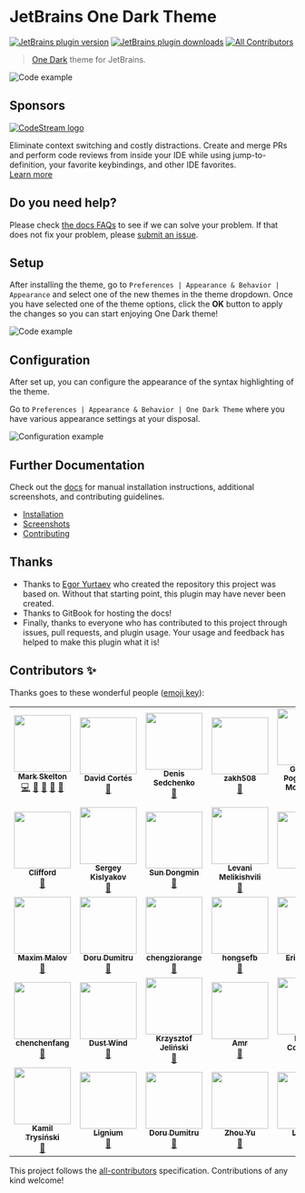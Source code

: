 # JetBrains One Dark Theme

[![JetBrains plugin version](https://img.shields.io/jetbrains/plugin/v/11938-one-dark-theme.svg)](https://plugins.jetbrains.com/plugin/11938-one-dark-theme)
[![JetBrains plugin downloads](https://img.shields.io/jetbrains/plugin/d/11938-one-dark-theme.svg)](https://plugins.jetbrains.com/plugin/11938-one-dark-theme)
[![All Contributors](https://img.shields.io/badge/all_contributors-12-orange.svg)](#contributors)

> [One Dark](https://github.com/atom/one-dark-syntax) theme for JetBrains.

![Code example](https://github.com/one-dark/jetbrains-one-dark-theme/raw/master/docs/screenshots/default.png)

## Sponsors

[![CodeStream logo](https://alt-images.codestream.com/codestream_logo_jbonedarktheme.png)](https://sponsorlink.codestream.com/?utm_source=jbmarket&utm_campaign=jbonedarktheme&utm_medium=banner 'Try CodeStream')

Eliminate context switching and costly distractions. Create and merge PRs and perform code reviews from inside your IDE while using jump-to-definition, your favorite keybindings, and other IDE favorites.<br>
[Learn more](https://sponsorlink.codestream.com/?utm_source=jbmarket&utm_campaign=jbonedarktheme&utm_medium=banner)

## Do you need help?

Please check [the docs FAQs](https://one-dark.gitbook.io/jetbrains/help/faqs) to see if we can solve your problem.
If that does not fix your problem, please [submit an issue](https://github.com/one-dark/jetbrains-one-dark-theme/issues/new).

## Setup

After installing the theme, go to `Preferences | Appearance & Behavior | Appearance` and select one of the new themes in the theme dropdown. Once you have selected one of the theme options, click the **OK** button to apply the changes so you can start enjoying One Dark theme!

![Code example](https://github.com/one-dark/jetbrains-one-dark-theme/raw/master/docs/screenshots/theme-selection.png)

## Configuration

After set up, you can configure the appearance of the syntax highlighting of the theme.

Go to `Preferences | Appearance & Behavior | One Dark Theme` where you have various appearance settings at your disposal.

![Configuration example](https://github.com/one-dark/jetbrains-one-dark-theme/raw/master/docs/screenshots/configuration.png)

## Further Documentation

Check out the [docs](https://one-dark.gitbook.io/jetbrains) for manual installation instructions, additional screenshots, and contributing guidelines.

- [Installation](https://one-dark.gitbook.io/jetbrains/the-basics/installation)
- [Screenshots](https://one-dark.gitbook.io/jetbrains/the-basics/screenshots)
- [Contributing](https://one-dark.gitbook.io/jetbrains/contributing/development)

## Thanks

- Thanks to [Egor Yurtaev](https://github.com/yurtaev) who created the repository this project was based on. Without that starting point, this plugin may have never been created.
- Thanks to GitBook for hosting the docs!
- Finally, thanks to everyone who has contributed to this project through issues, pull requests, and plugin usage. Your usage and feedback has helped to make this plugin what it is!

## Contributors ✨

Thanks goes to these wonderful people ([emoji key](https://allcontributors.org/docs/en/emoji-key)):

<!-- ALL-CONTRIBUTORS-LIST:START - Do not remove or modify this section -->
<!-- prettier-ignore-start -->
<!-- markdownlint-disable -->
<table>
  <tr>
    <td align="center"><a href="https://github.com/mskelton"><img src="https://avatars3.githubusercontent.com/u/25914066?v=4?s=100" width="100px;" alt=""/><br /><sub><b>Mark Skelton</b></sub></a><br /><a href="https://github.com/one-dark/jetbrains-one-dark-theme/commits?author=mskelton" title="Code">💻</a> <a href="#question-mskelton" title="Answering Questions">💬</a> <a href="https://github.com/one-dark/jetbrains-one-dark-theme/commits?author=mskelton" title="Documentation">📖</a> <a href="#ideas-mskelton" title="Ideas, Planning, & Feedback">🤔</a> <a href="#maintenance-mskelton" title="Maintenance">🚧</a></td>
    <td align="center"><a href="https://www.dacoto.com"><img src="https://avatars2.githubusercontent.com/u/16915053?v=4?s=100" width="100px;" alt=""/><br /><sub><b>David Cortés</b></sub></a><br /><a href="https://github.com/one-dark/jetbrains-one-dark-theme/issues?q=author%3Adacoto" title="Bug reports">🐛</a></td>
    <td align="center"><a href="http://x1unix.com"><img src="https://avatars0.githubusercontent.com/u/9203548?v=4?s=100" width="100px;" alt=""/><br /><sub><b>Denis Sedchenko</b></sub></a><br /><a href="https://github.com/one-dark/jetbrains-one-dark-theme/issues?q=author%3Ax1unix" title="Bug reports">🐛</a></td>
    <td align="center"><a href="https://github.com/zakh508"><img src="https://avatars1.githubusercontent.com/u/3613383?v=4?s=100" width="100px;" alt=""/><br /><sub><b>zakh508</b></sub></a><br /><a href="https://github.com/one-dark/jetbrains-one-dark-theme/issues?q=author%3Azakh508" title="Bug reports">🐛</a></td>
    <td align="center"><a href="https://github.com/GauthierPLM"><img src="https://avatars0.githubusercontent.com/u/2579741?v=4?s=100" width="100px;" alt=""/><br /><sub><b>Gauthier Pogam--Le Montagner</b></sub></a><br /><a href="#ideas-GauthierPLM" title="Ideas, Planning, & Feedback">🤔</a></td>
    <td align="center"><a href="https://github.com/eickit"><img src="https://avatars3.githubusercontent.com/u/4112464?v=4?s=100" width="100px;" alt=""/><br /><sub><b>eickit</b></sub></a><br /><a href="#design-eickit" title="Design">🎨</a></td>
    <td align="center"><a href="https://github.com/cnfn"><img src="https://avatars3.githubusercontent.com/u/1445517?v=4?s=100" width="100px;" alt=""/><br /><sub><b>Cnfn</b></sub></a><br /><a href="#design-cnfn" title="Design">🎨</a></td>
  </tr>
  <tr>
    <td align="center"><a href="https://github.com/cliffordp"><img src="https://avatars0.githubusercontent.com/u/1812179?v=4?s=100" width="100px;" alt=""/><br /><sub><b>Clifford</b></sub></a><br /><a href="https://github.com/one-dark/jetbrains-one-dark-theme/issues?q=author%3Acliffordp" title="Bug reports">🐛</a></td>
    <td align="center"><a href="https://defman.me"><img src="https://avatars2.githubusercontent.com/u/7100645?v=4?s=100" width="100px;" alt=""/><br /><sub><b>Sergey Kislyakov</b></sub></a><br /><a href="https://github.com/one-dark/jetbrains-one-dark-theme/issues?q=author%3Adefman21" title="Bug reports">🐛</a></td>
    <td align="center"><a href="https://github.com/sundongmin"><img src="https://avatars2.githubusercontent.com/u/17910228?v=4?s=100" width="100px;" alt=""/><br /><sub><b>Sun Dongmin</b></sub></a><br /><a href="#design-sundongmin" title="Design">🎨</a></td>
    <td align="center"><a href="https://github.com/levani"><img src="https://avatars0.githubusercontent.com/u/184472?v=4?s=100" width="100px;" alt=""/><br /><sub><b>Levani Melikishvili</b></sub></a><br /><a href="#design-levani" title="Design">🎨</a></td>
    <td align="center"><a href="https://blog.csdn.net/qq_21019419"><img src="https://avatars2.githubusercontent.com/u/12908403?v=4?s=100" width="100px;" alt=""/><br /><sub><b>lynn</b></sub></a><br /><a href="#design-tulongxCodes" title="Design">🎨</a></td>
    <td align="center"><a href="https://unthrottled.io"><img src="https://avatars1.githubusercontent.com/u/15972415?v=4?s=100" width="100px;" alt=""/><br /><sub><b>Alex Simons</b></sub></a><br /><a href="https://github.com/one-dark/jetbrains-one-dark-theme/commits?author=Unthrottled" title="Code">💻</a> <a href="#question-Unthrottled" title="Answering Questions">💬</a></td>
    <td align="center"><a href="https://github.com/XanderCheung"><img src="https://avatars1.githubusercontent.com/u/28296509?v=4?s=100" width="100px;" alt=""/><br /><sub><b>XanderCheung</b></sub></a><br /><a href="https://github.com/one-dark/jetbrains-one-dark-theme/issues?q=author%3AXanderCheung" title="Bug reports">🐛</a></td>
  </tr>
  <tr>
    <td align="center"><a href="https://github.com/maxmalov"><img src="https://avatars2.githubusercontent.com/u/284129?v=4?s=100" width="100px;" alt=""/><br /><sub><b>Maxim Malov</b></sub></a><br /><a href="#design-maxmalov" title="Design">🎨</a></td>
    <td align="center"><a href="https://github.com/dorudumitru"><img src="https://avatars0.githubusercontent.com/u/11142539?v=4?s=100" width="100px;" alt=""/><br /><sub><b>Doru Dumitru</b></sub></a><br /><a href="#ideas-dorudumitru" title="Ideas, Planning, & Feedback">🤔</a></td>
    <td align="center"><a href="https://blog.orange233.top/"><img src="https://avatars0.githubusercontent.com/u/30137964?v=4?s=100" width="100px;" alt=""/><br /><sub><b>chengziorange</b></sub></a><br /><a href="https://github.com/one-dark/jetbrains-one-dark-theme/issues?q=author%3Achengziorange" title="Bug reports">🐛</a></td>
    <td align="center"><a href="https://github.com/hongsefb"><img src="https://avatars3.githubusercontent.com/u/29223722?v=4?s=100" width="100px;" alt=""/><br /><sub><b>hongsefb</b></sub></a><br /><a href="https://github.com/one-dark/jetbrains-one-dark-theme/issues?q=author%3Ahongsefb" title="Bug reports">🐛</a></td>
    <td align="center"><a href="https://github.com/erikdewit87"><img src="https://avatars0.githubusercontent.com/u/1140942?v=4?s=100" width="100px;" alt=""/><br /><sub><b>Erik de Wit</b></sub></a><br /><a href="#ideas-erikdewit87" title="Ideas, Planning, & Feedback">🤔</a> <a href="https://github.com/one-dark/jetbrains-one-dark-theme/issues?q=author%3Aerikdewit87" title="Bug reports">🐛</a></td>
    <td align="center"><a href="https://github.com/skrubbel"><img src="https://avatars1.githubusercontent.com/u/868432?v=4?s=100" width="100px;" alt=""/><br /><sub><b>skrubbel</b></sub></a><br /><a href="https://github.com/one-dark/jetbrains-one-dark-theme/issues?q=author%3Askrubbel" title="Bug reports">🐛</a></td>
    <td align="center"><a href="https://github.com/ChrisCarini"><img src="https://avatars1.githubusercontent.com/u/6374067?v=4?s=100" width="100px;" alt=""/><br /><sub><b>ChrisCarini</b></sub></a><br /><a href="#maintenance-ChrisCarini" title="Maintenance">🚧</a></td>
  </tr>
  <tr>
    <td align="center"><a href="https://github.com/chenchenfang"><img src="https://avatars1.githubusercontent.com/u/50065243?v=4?s=100" width="100px;" alt=""/><br /><sub><b>chenchenfang</b></sub></a><br /><a href="https://github.com/one-dark/jetbrains-one-dark-theme/issues?q=author%3Achenchenfang" title="Bug reports">🐛</a></td>
    <td align="center"><a href="https://github.com/RichardConfused"><img src="https://avatars3.githubusercontent.com/u/54979163?v=4?s=100" width="100px;" alt=""/><br /><sub><b>Dust Wind</b></sub></a><br /><a href="https://github.com/one-dark/jetbrains-one-dark-theme/issues?q=author%3ARichardConfused" title="Bug reports">🐛</a></td>
    <td align="center"><a href="http://www.jellysoft.pl"><img src="https://avatars1.githubusercontent.com/u/2669079?v=4?s=100" width="100px;" alt=""/><br /><sub><b>Krzysztof Jeliński</b></sub></a><br /><a href="#design-jelinski" title="Design">🎨</a></td>
    <td align="center"><a href="https://github.com/infix"><img src="https://avatars1.githubusercontent.com/u/40860821?v=4?s=100" width="100px;" alt=""/><br /><sub><b>Amr</b></sub></a><br /><a href="https://github.com/one-dark/jetbrains-one-dark-theme/issues?q=author%3Ainfix" title="Bug reports">🐛</a></td>
    <td align="center"><a href="http://heitorcolangelo.dev"><img src="https://avatars.githubusercontent.com/u/6201773?v=4?s=100" width="100px;" alt=""/><br /><sub><b>Heitor Colangelo</b></sub></a><br /><a href="https://github.com/one-dark/jetbrains-one-dark-theme/issues?q=author%3Aheitorcolangelo" title="Bug reports">🐛</a></td>
    <td align="center"><a href="https://www.linkedin.com/in/yuri-karpovich-09737b27"><img src="https://avatars.githubusercontent.com/u/7230069?v=4?s=100" width="100px;" alt=""/><br /><sub><b>Yuri Karpovich</b></sub></a><br /><a href="#design-yuri-karpovich" title="Design">🎨</a></td>
    <td align="center"><a href="https://github.com/liy-cn"><img src="https://avatars.githubusercontent.com/u/2853829?v=4?s=100" width="100px;" alt=""/><br /><sub><b>Michael Lee</b></sub></a><br /><a href="https://github.com/one-dark/jetbrains-one-dark-theme/issues?q=author%3Aliy-cn" title="Bug reports">🐛</a></td>
  </tr>
  <tr>
    <td align="center"><a href="https://kamilki.me/"><img src="https://avatars.githubusercontent.com/u/10383567?v=4?s=100" width="100px;" alt=""/><br /><sub><b>Kamil Trysiński</b></sub></a><br /><a href="https://github.com/one-dark/jetbrains-one-dark-theme/issues?q=author%3AKamilkime" title="Bug reports">🐛</a></td>
    <td align="center"><a href="https://github.com/Lignium"><img src="https://avatars.githubusercontent.com/u/41531939?v=4?s=100" width="100px;" alt=""/><br /><sub><b>Lignium</b></sub></a><br /><a href="https://github.com/one-dark/jetbrains-one-dark-theme/issues?q=author%3ALignium" title="Bug reports">🐛</a></td>
    <td align="center"><a href="https://github.com/dorudumitru-hh"><img src="https://avatars.githubusercontent.com/u/40240395?v=4?s=100" width="100px;" alt=""/><br /><sub><b>Doru Dumitru</b></sub></a><br /><a href="https://github.com/one-dark/jetbrains-one-dark-theme/issues?q=author%3Adorudumitru-hh" title="Bug reports">🐛</a></td>
    <td align="center"><a href="https://www.muyu.party"><img src="https://avatars.githubusercontent.com/u/20837526?v=4?s=100" width="100px;" alt=""/><br /><sub><b>Zhou Yu</b></sub></a><br /><a href="#design-muyu66" title="Design">🎨</a></td>
    <td align="center"><a href="https://lovesykun.cn"><img src="https://avatars.githubusercontent.com/u/5022927?v=4?s=100" width="100px;" alt=""/><br /><sub><b>LoveSy</b></sub></a><br /><a href="https://github.com/one-dark/jetbrains-one-dark-theme/issues?q=author%3Ayujincheng08" title="Bug reports">🐛</a></td>
  </tr>
</table>

<!-- markdownlint-restore -->
<!-- prettier-ignore-end -->

<!-- ALL-CONTRIBUTORS-LIST:END -->

This project follows the [all-contributors](https://github.com/all-contributors/all-contributors) specification. Contributions of any kind welcome!
